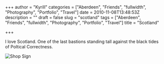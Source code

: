 +++
author = "Kyrill"
categories = ["Aberdeen", "Friends", "fullwidth", "Photography", "Portfolio", "Travel"]
date = 2010-11-08T13:48:53Z
description = ""
draft = false
slug = "scotland"
tags = ["Aberdeen", "Friends", "fullwidth", "Photography", "Portfolio", "Travel"]
title = "Scotland"

+++


I love Scotland. One of the last bastions standing tall against the black tides of Poltical Correctness.

![](https://ap-content.storage.googleapis.com/2010/11/74351_539039186847_285601433_2005299_2749535_n1.jpg "Shop Sign")


